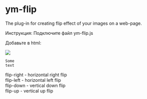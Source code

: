 # ym-flip
The plug-in for creating flip effect of your images on a web-page.

Инструкция:
Подключите файл ym-flip.js
 
Добавьте в html:
<code><div class="flip-right"><img src="http://placehold.it/150x150"><p>Some text</p></div></code>

flip-right - horizontal right flip <br>
flip-left - horizontal left flip <br>
flip-down - vertical down flip <br>
flip-up - vertical up flip <br>

